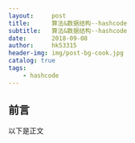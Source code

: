 ```yaml
---
layout:     post
title:      算法&数据结构--hashcode
subtitle:   算法&数据结构--hashcode
date:       2018-09-08
author:     hk53315
header-img: img/post-bg-cook.jpg
catalog: true
tags:
    - hashcode
---
```


## 前言

以下是正文
